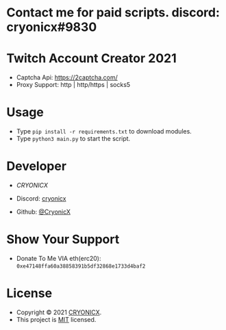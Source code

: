 # Contact me for paid scripts. discord: cryonicx#9830

# Twitch Account Creator 2021

* Captcha Api: https://2captcha.com/
* Proxy Support: http | http/https | socks5 


# Usage

* Type ````pip install -r requirements.txt```` to download modules.
* Type ````python3 main.py```` to start the script.

# Developer

* *CRYONICX*

* Discord: [cryonicx](https://discord.com/users/909889971270348832)
* Github: [@CryonicX](https://github.com/CryonicsX)


# Show Your Support

* Donate To Me VIA eth(erc20): ````0xe47148ffa60a38858391b5df32868e1733d4baf2````

# License

* Copyright © 2021 [CRYONICX](https://github.com/CryonicsX).<br />
* This project is [MIT](https://github.com/CryonicsX/TwitchAccountCreator/blob/main/LICENSE) licensed.
